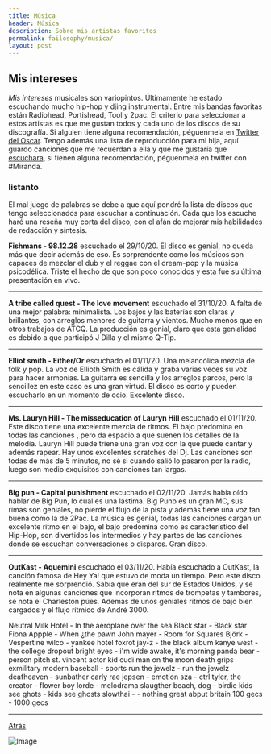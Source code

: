 ```yaml
---
title: Música
header: Música
description: Sobre mis artistas favoritos
permalink: failosophy/musica/
layout: post
---
```


## Mis intereses

*Mis intereses* musicales son variopintos. Últimamente he estado escuchando mucho hip-hop y djing instrumental. Entre mis bandas favoritas están Radiohead, Portishead, Tool y 2pac. El criterio para seleccionar a estos artistas es que me gustan todos y cada uno de los discos de su discografía. Si alguien tiene alguna recomendación, péguenmela en [Twitter del Oscar](https://twitter.com/OlivettiOscar). Tengo además una lista de reproducción para mi hija, aquí guardo canciones que me recuerdan a ella y que me gustaría que [escuchara](https://open.spotify.com/playlist/6kTX5rJIZbmrkHOYgo6YyH?si=rWI4XIkZQhCA5pqiQyYIdQ), si tienen alguna recomendación, péguenmela en twitter con #Miranda.

### listanto

El mal juego de palabras se debe a que aquí pondré la lista de discos que tengo seleccionados para escuchar a continuación. Cada que los escuche haré una reseña muy corta del disco, con el afán de mejorar mis habilidades de redacción y síntesis.


**Fishmans - 98.12.28** escuchado el 29/10/20. El disco es genial, no queda más que decir además de eso. Es sorprendente como los músicos son capaces de mezclar el dub y el reggae con el dream-pop y la música psicodélica. Triste el hecho de que son poco conocidos y esta fue su última presentación en vivo.

-----------

**A tribe called quest - The love movement** escuchado el 31/10/20. A falta de una mejor palabra: minimalista. Los bajos y las baterías son claras y brillantes, con arreglos menores de guitarra y vientos. Mucho menos que en otros trabajos de ATCQ. La producción es genial, claro que esta genialidad es debido a que participó J Dilla y el mismo Q-Tip.

----------

**Elliot smith - Either/Or** escuchado el 01/11/20. Una melancólica mezcla de folk y pop. La voz de Ellioth Smith es cálida y graba varias veces su voz para hacer armonías. La guitarra es sencilla y los arreglos parcos, pero la sencillez en este caso es una gran virtud. El disco es corto y pueden escucharlo en un momento de ocio. Excelente disco.

---------


**Ms. Lauryn Hill - The misseducation of Lauryn Hill** escuchado el 01/11/20. Este disco tiene una excelente mezcla de ritmos. El bajo predomina en todas las canciones , pero da espacio a que suenen los detalles de la melodía. Lauryn Hill puede triene una gran voz con la que puede cantar y además rapear. Hay unos excelentes scratches del Dj. Las canciones son todas de más de 5 minutos, no sé si cuando salió lo pasaron por la radio, luego son medio exquisitos con canciones tan largas.

---------

**Big pun - Capital punishment** escuchado el 02/11/20. Jamás había oído hablar de Big Pun, lo cual es una lástima. Big Punb es un gran MC, sus rimas son geniales, no pierde el flujo de la pista y además tiene una voz tan buena como la de 2Pac. La música es genial, todas las canciones cargan un excelente ritmo en el bajo, el bajo predomina como es característico del Hip-Hop, son divertidos los intermedios y hay partes de las canciones donde se escuchan conversaciones o disparos. Gran disco.

----------

**OutKast - Aquemini** escuchado el 03/11/20. Había escuchado a OutKast, la canción famosa de Hey Ya! que estuvo de moda un tiempo. Pero este disco realmente me sorprendió. Sabía que eran del sur de Estados Unidos, y se nota en algunas canciones que incorporan ritmos de trompetas y tambores, se nota el Charleston púes. Además de unos geniales ritmos de bajo bien cargados y el flujo rítmico de André 3000.





Neutral Milk Hotel - In the aeroplane over the sea
Black star - Black star
Fiona Appple - When ¿the pawn
John mayer - Room for Squares
Björk - Vespertine
wilco - yankee hotel foxrot
jay-z - the black album
kanye west - the college dropout
bright eyes - i'm wide awake, it's morning
panda bear - person pitch
st. vincent actor
kid cudi man on the moon
death grips exmilitary
modern baseball - sports
run the jewelz - run the jewelz
deafheaven - sunbather
carly rae jepsen - emotion
sza - ctrl
tyler, the creator - flower boy
lorde - melodrama
slaugther beach, dog - birdie
kids see ghots - kids see ghosts
slowthai - - nothing great abput britain
100 gecs - 1000 gecs

-------------------------

[Atrás](https://failosophy.smvi.co/melodias)


![Image](mus.jpg)
